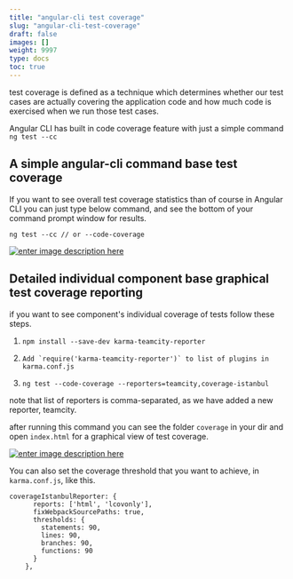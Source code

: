 ```yaml
---
title: "angular-cli test coverage"
slug: "angular-cli-test-coverage"
draft: false
images: []
weight: 9997
type: docs
toc: true
---
```


test coverage is defined as a technique which determines whether our test cases are actually covering the application code and how much code is exercised when we run those test cases.

Angular CLI has built in code coverage feature with just a simple command `ng test --cc`

## A simple angular-cli command base test coverage
If you want to see overall test coverage statistics than of course in Angular CLI you can just type below command, and see the bottom of your command prompt window for results.

    ng test --cc // or --code-coverage

[![enter image description here][1]][1]


  [1]: https://i.stack.imgur.com/omjN2.png

## Detailed individual component base graphical test coverage reporting
if you want to see component's individual coverage of tests follow these steps.

1.    `npm install --save-dev karma-teamcity-reporter`

2.     Add `require('karma-teamcity-reporter')` to list of plugins in karma.conf.js

3. `ng test --code-coverage --reporters=teamcity,coverage-istanbul`

note that list of reporters is comma-separated, as we have added a new reporter, teamcity.

after running this command you can see the folder `coverage` in your dir and open `index.html` for a graphical view of test coverage.

[![enter image description here][1]][1]

You can also set the coverage threshold that you want to achieve, in `karma.conf.js`, like this.

 

    coverageIstanbulReporter: {
          reports: ['html', 'lcovonly'],
          fixWebpackSourcePaths: true,
          thresholds: {
            statements: 90,
            lines: 90,
            branches: 90,
            functions: 90
          }
        },


  [1]: https://i.stack.imgur.com/luaq2.png

